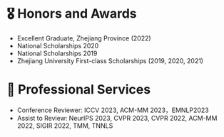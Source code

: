 # 🎖 Honors and Awards
- Excellent Graduate, Zhejiang Province (2022)
- National Scholarships 2020
- National Scholarships 2019
- Zhejiang University First-class Scholarships (2019, 2020, 2021)

# 💬 Professional Services

- Conference Reviewer: ICCV 2023, ACM-MM 2023，EMNLP2023
- Assist to Review: NeurIPS 2023, CVPR 2023, CVPR 2022, ACM-MM 2022, SIGIR 2022, TMM, TNNLS